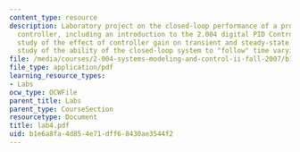 ```yaml
---
content_type: resource
description: Laboratory project on the closed-loop performance of a proportional velocity
  controller, including an introduction to the 2.004 digital PID Controller, detailed
  study of the effect of controller gain on transient and steady-state behavior, and
  study of the ability of the closed-loop system to "follow" time varying commands.
file: /media/courses/2-004-systems-modeling-and-control-ii-fall-2007/b1e6a8fa4d854e71dff68430ae3544f2_lab4.pdf
file_type: application/pdf
learning_resource_types:
- Labs
ocw_type: OCWFile
parent_title: Labs
parent_type: CourseSection
resourcetype: Document
title: lab4.pdf
uid: b1e6a8fa-4d85-4e71-dff6-8430ae3544f2
---
```

